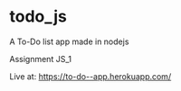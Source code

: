 # todo_js

A To-Do list app made in nodejs 

Assignment JS_1

Live at: https://to-do--app.herokuapp.com/
